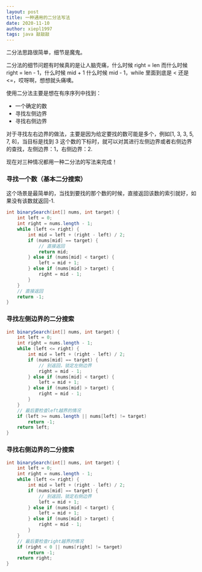 ```yaml
---
layout: post
title: 一种通用的二分法写法
date: 2020-11-10
author: xiepl1997
tags: java 敲敲敲
---
```


二分法思路很简单，细节是魔鬼。  

二分法的细节问题有时候真的是让人脑壳痛，什么时候 right = len 而什么时候 right = len - 1，什么时候 mid + 1 什么时候 mid - 1，while 里面到底是 < 还是 <=，哎呀啊，想想就头痛噢。  

使用二分法主要是想在有序序列中找到：
* 一个确定的数
* 寻找左侧边界
* 寻找右侧边界

对于寻找左右边界的做法，主要是因为给定要找的数可能是多个，例如[1, 3, 3, 5, 7, 8]，当目标是找到 3 这个数的下标时，就可以对其进行左侧边界或者右侧边界的查找，左侧边界：1，右侧边界：2.  

现在对三种情况都用一种二分法的写法来完成！

### 寻找一个数（基本二分搜索）

这个场景是最简单的，当找到要找的那个数的时候，直接返回该数的索引就好，如果没有该数就返回-1.
```java
int binarySearch(int[] nums, int target) {
	int left = 0;
	int right = nums.length - 1;
	while (left <= right) {
		int mid = left + (right - left) / 2;
		if (nums[mid] == target) {
			// 直接返回
			return mid;
		} else if (nums[mid] < target) {
			left = mid + 1;
		} else if (nums[mid] > target) {
			right = mid - 1;
		}
	}
	// 直接返回
	return -1;
}
```

### 寻找左侧边界的二分搜索
```java
int binarySearch(int[] nums, int target) {
	int left = 0;
	int right = nums.length - 1;
	while (left <= right) {
		int mid = left + (right - left) / 2;
		if (nums[mid] == target) {
			// 别返回，锁定左侧边界
			right = mid - 1;
		} else if (nums[mid] < target) {
			left = mid + 1;
		} else if (nums[mid] > target) {
			right = mid - 1;
		}
	}
	// 最后要检查left越界的情况
	if (left >= nums.length || nums[left] != target)
		return -1;
	return left;
}
```

### 寻找右侧边界的二分搜索
```java
int binarySearch(int[] nums, int target) {
	int left = 0;
	int right = nums.length - 1;
	while (left <= right) {
		int mid = left + (right - left) / 2;
		if (nums[mid] == target) {
			// 别返回，锁定右侧边界
			left = mid + 1;
		} else if (nums[mid] < target) {
			left = mid + 1;
		} else if (nums[mid] > target) {
			right = mid - 1;
		}
	}
	// 最后要检查right越界的情况
	if (right < 0 || nums[right] != target)
		return -1;
	return right;
}
```